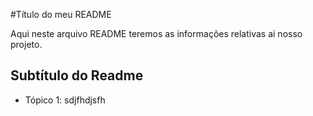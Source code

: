 #Título do meu README

Aqui neste arquivo README teremos as informações relativas ai nosso projeto.

## Subtítulo do Readme

- Tópico 1: sdjfhdjsfh
